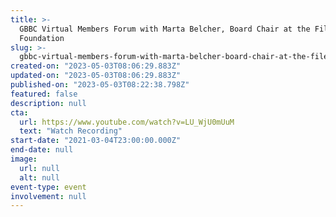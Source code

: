 ```yaml
---
title: >-
  GBBC Virtual Members Forum with Marta Belcher, Board Chair at the Filecoin
  Foundation
slug: >-
  gbbc-virtual-members-forum-with-marta-belcher-board-chair-at-the-filecoin-foundation
created-on: "2023-05-03T08:06:29.883Z"
updated-on: "2023-05-03T08:06:29.883Z"
published-on: "2023-05-03T08:22:38.798Z"
featured: false
description: null
cta:
  url: https://www.youtube.com/watch?v=LU_WjU0mUuM
  text: "Watch Recording"
start-date: "2021-03-04T23:00:00.000Z"
end-date: null
image:
  url: null
  alt: null
event-type: event
involvement: null
---
```

